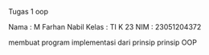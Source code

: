 Tugas 1 oop

Nama  : M Farhan Nabil
Kelas : TI K 23
NIM   : 23051204372

membuat program implementasi dari prinsip prinsip OOP
